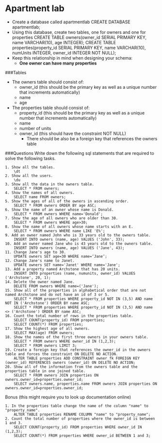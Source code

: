 # Apartment lab

- Create a database called apartmentlab
	CREATE DATABASE apartmentlab;
- Using this database, create two tables, one for owners and one for properties
	CREATE TABLE owners(owner_id SERIAL PRIMARY KEY, name VARCHAR(10), age INTEGER);
	CREATE TABLE properties(property_id SERIAL PRIMARY KEY, name VARCHAR(10), numUnits INTEGER, owner_id INTEGER NOT NULL);
- Keep this relationship in mind when designing your schema:
	+ **One owner can have many properties**

###Tables

- The owners table should consist of: 
	+ owner_id (this should be the primary key as well as a unique number that increments automatically)
	+ name
	+ age
- The properties table should consist of:
	+ property_id (this should be the primary key as well as a unique number that increments automatically)
	+ name
	+ number of units
	+ owner_id (this should have the constraint NOT NULL)
		+ There should be also be a foreign key that references the owners table

###Questions
Write down the following sql statements that are required to solve the following tasks.

```    
1. Show all the tables.
	\dt
2. Show all the users.
	\du
3. Show all the data in the owners table.
	SELECT * FROM owners;
4. Show the names of all owners.
	SELECT name FROM owners;
5. Show the ages of all of the owners in ascending order.
	SELECT * FROM owners ORDER BY age ASC;
6. Show the name of an owner whose name is Donald.
	SELECT * FROM owners WHERE name='Donald';
7. Show the age of all owners who are older than 30.
	SELECT * FROM owners WHERE age>30;
8. Show the name of all owners whose name starts with an E.
	SELECT * FROM owners WHERE name LIKE 'E%'; 
9. Add an owner named John who is 33 years old to the owners table.
	INSERT INTO owners (name, age) VALUES ('John', 33);
10. Add an owner named Jane who is 43 years old to the owners table.
	INSERT INTO owners (name, age) VALUES ('Jane', 43);
11. Change Jane's age to 30.
	UPDATE owners SET age=30 WHERE name=‘Jane’;
12. Change Jane's name to Janet.
	UPDATE owners SET name='Janet' WHERE name='Jane';
13. Add a property named Archstone that has 20 units.
	INSERT INTO properties (name, numunits, owner_id) VALUES ('Archstone', 20, 1);
14. Delete the owner named Jane.
	DELETE FROM owners WHERE name=('Jane');
15. Show all of the properties in alphabetical order that are not named Archstone and do not have an id of 3 or 5.
	SELECT * FROM properties WHERE property_id NOT IN (3,5) AND name NOT IN ('Archstone') ORDER BY name ASC;
	SELECT * FROM properties WHERE property_id NOT IN (3,5) AND name <> ('Archstone') ORDER BY name ASC;
16. Count the total number of rows in the properties table.
	SELECT COUNT(property_id) FROM properties;
	SELECT COUNT(*) FROM properties;
17. Show the highest age of all owners.
	SELECT MAX(age) FROM owners;
18. Show the names of the first three owners in your owners table.
	SELECT * FROM owners WHERE owner_id IN (1,2,3);
	SELECT * FROM owners LIMIT 3;
19. Create a foreign key that references the owner_id in the owners table and forces the constraint ON DELETE NO ACTION.
	ALTER TABLE properties ADD CONSTRAINT owner_fk FOREIGN KEY (owner_id) REFERENCES owners (owner_id) ON DELETE NO ACTION;
20. Show all of the information from the owners table and the properties table in one joined table.  
	SELECT * FROM owners JOIN properties ON owners.owner_id=properties.owner_id;
	SELECT owners.name, properties.name FROM owners JOIN properties ON owners.owner_id=properties.owner_id;	
```
Bonus (this might require you to look up documentation online)

```
1. In the properties table change the name of the column "name" to "property_name".
	ALTER TABLE properties RENAME COLUMN "name" to "property_name";
2. Count the total number of properties where the owner_id is between 1 and 3.
	SELECT COUNT(property_id) FROM properties WHERE owner_id IN (1,2,3);
	SELECT COUNT(*) FROM properties WHERE owner_id BETWEEN 1 and 3;

```
